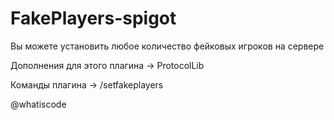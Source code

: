 # FakePlayers-spigot

Вы можете установить любое количество фейковых игроков на сервере


Дополнения для этого плагина -> ProtocolLib

Команды плагина -> /setfakeplayers

@whatiscode
